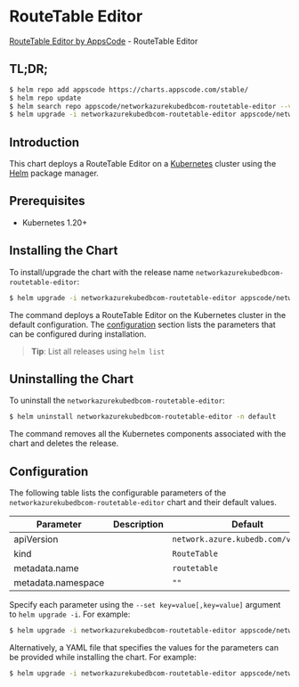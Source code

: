# RouteTable Editor

[RouteTable Editor by AppsCode](https://appscode.com) - RouteTable Editor

## TL;DR;

```bash
$ helm repo add appscode https://charts.appscode.com/stable/
$ helm repo update
$ helm search repo appscode/networkazurekubedbcom-routetable-editor --version=v0.14.0
$ helm upgrade -i networkazurekubedbcom-routetable-editor appscode/networkazurekubedbcom-routetable-editor -n default --create-namespace --version=v0.14.0
```

## Introduction

This chart deploys a RouteTable Editor on a [Kubernetes](http://kubernetes.io) cluster using the [Helm](https://helm.sh) package manager.

## Prerequisites

- Kubernetes 1.20+

## Installing the Chart

To install/upgrade the chart with the release name `networkazurekubedbcom-routetable-editor`:

```bash
$ helm upgrade -i networkazurekubedbcom-routetable-editor appscode/networkazurekubedbcom-routetable-editor -n default --create-namespace --version=v0.14.0
```

The command deploys a RouteTable Editor on the Kubernetes cluster in the default configuration. The [configuration](#configuration) section lists the parameters that can be configured during installation.

> **Tip**: List all releases using `helm list`

## Uninstalling the Chart

To uninstall the `networkazurekubedbcom-routetable-editor`:

```bash
$ helm uninstall networkazurekubedbcom-routetable-editor -n default
```

The command removes all the Kubernetes components associated with the chart and deletes the release.

## Configuration

The following table lists the configurable parameters of the `networkazurekubedbcom-routetable-editor` chart and their default values.

|     Parameter      | Description |                    Default                     |
|--------------------|-------------|------------------------------------------------|
| apiVersion         |             | <code>network.azure.kubedb.com/v1alpha1</code> |
| kind               |             | <code>RouteTable</code>                        |
| metadata.name      |             | <code>routetable</code>                        |
| metadata.namespace |             | <code>""</code>                                |


Specify each parameter using the `--set key=value[,key=value]` argument to `helm upgrade -i`. For example:

```bash
$ helm upgrade -i networkazurekubedbcom-routetable-editor appscode/networkazurekubedbcom-routetable-editor -n default --create-namespace --version=v0.14.0 --set apiVersion=network.azure.kubedb.com/v1alpha1
```

Alternatively, a YAML file that specifies the values for the parameters can be provided while
installing the chart. For example:

```bash
$ helm upgrade -i networkazurekubedbcom-routetable-editor appscode/networkazurekubedbcom-routetable-editor -n default --create-namespace --version=v0.14.0 --values values.yaml
```
